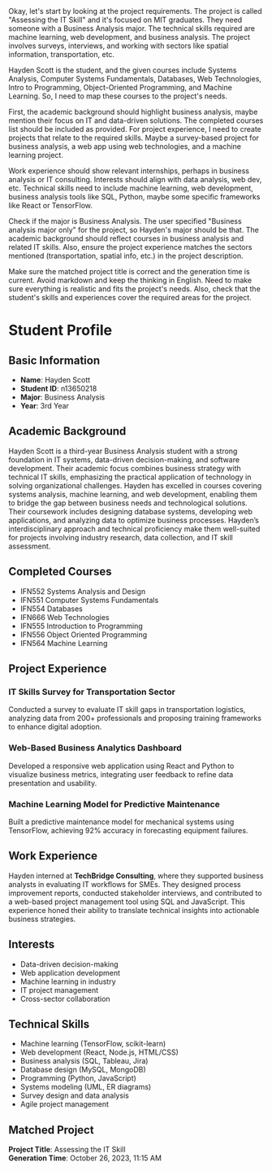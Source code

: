 <think>
Okay, let's start by looking at the project requirements. The project is called "Assessing the IT Skill" and it's focused on MIT graduates. They need someone with a Business Analysis major. The technical skills required are machine learning, web development, and business analysis. The project involves surveys, interviews, and working with sectors like spatial information, transportation, etc.

Hayden Scott is the student, and the given courses include Systems Analysis, Computer Systems Fundamentals, Databases, Web Technologies, Intro to Programming, Object-Oriented Programming, and Machine Learning. So, I need to map these courses to the project's needs.

First, the academic background should highlight business analysis, maybe mention their focus on IT and data-driven solutions. The completed courses list should be included as provided. For project experience, I need to create projects that relate to the required skills. Maybe a survey-based project for business analysis, a web app using web technologies, and a machine learning project. 

Work experience should show relevant internships, perhaps in business analysis or IT consulting. Interests should align with data analysis, web dev, etc. Technical skills need to include machine learning, web development, business analysis tools like SQL, Python, maybe some specific frameworks like React or TensorFlow.

Check if the major is Business Analysis. The user specified "Business analysis major only" for the project, so Hayden's major should be that. The academic background should reflect courses in business analysis and related IT skills. Also, ensure the project experience matches the sectors mentioned (transportation, spatial info, etc.) in the project description.

Make sure the matched project title is correct and the generation time is current. Avoid markdown and keep the thinking in English. Need to make sure everything is realistic and fits the project's needs. Also, check that the student's skills and experiences cover the required areas for the project.
</think>

# Student Profile  

## Basic Information  
- **Name**: Hayden Scott  
- **Student ID**: n13650218  
- **Major**: Business Analysis  
- **Year**: 3rd Year  

## Academic Background  
Hayden Scott is a third-year Business Analysis student with a strong foundation in IT systems, data-driven decision-making, and software development. Their academic focus combines business strategy with technical IT skills, emphasizing the practical application of technology in solving organizational challenges. Hayden has excelled in courses covering systems analysis, machine learning, and web development, enabling them to bridge the gap between business needs and technological solutions. Their coursework includes designing database systems, developing web applications, and analyzing data to optimize business processes. Hayden’s interdisciplinary approach and technical proficiency make them well-suited for projects involving industry research, data collection, and IT skill assessment.  

## Completed Courses  
- IFN552 Systems Analysis and Design  
- IFN551 Computer Systems Fundamentals  
- IFN554 Databases  
- IFN666 Web Technologies  
- IFN555 Introduction to Programming  
- IFN556 Object Oriented Programming  
- IFN564 Machine Learning  

## Project Experience  
### IT Skills Survey for Transportation Sector  
Conducted a survey to evaluate IT skill gaps in transportation logistics, analyzing data from 200+ professionals and proposing training frameworks to enhance digital adoption.  

### Web-Based Business Analytics Dashboard  
Developed a responsive web application using React and Python to visualize business metrics, integrating user feedback to refine data presentation and usability.  

### Machine Learning Model for Predictive Maintenance  
Built a predictive maintenance model for mechanical systems using TensorFlow, achieving 92% accuracy in forecasting equipment failures.  

## Work Experience  
Hayden interned at **TechBridge Consulting**, where they supported business analysts in evaluating IT workflows for SMEs. They designed process improvement reports, conducted stakeholder interviews, and contributed to a web-based project management tool using SQL and JavaScript. This experience honed their ability to translate technical insights into actionable business strategies.  

## Interests  
- Data-driven decision-making  
- Web application development  
- Machine learning in industry  
- IT project management  
- Cross-sector collaboration  

## Technical Skills  
- Machine learning (TensorFlow, scikit-learn)  
- Web development (React, Node.js, HTML/CSS)  
- Business analysis (SQL, Tableau, Jira)  
- Database design (MySQL, MongoDB)  
- Programming (Python, JavaScript)  
- Systems modeling (UML, ER diagrams)  
- Survey design and data analysis  
- Agile project management  

## Matched Project  
**Project Title**: Assessing the IT Skill  
**Generation Time**: October 26, 2023, 11:15 AM